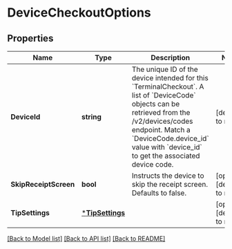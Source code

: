 # DeviceCheckoutOptions

## Properties
Name | Type | Description | Notes
------------ | ------------- | ------------- | -------------
**DeviceId** | **string** | The unique ID of the device intended for this &#x60;TerminalCheckout&#x60;. A list of &#x60;DeviceCode&#x60; objects can be retrieved from the /v2/devices/codes endpoint. Match a &#x60;DeviceCode.device_id&#x60; value with &#x60;device_id&#x60; to get the associated device code. | [default to null]
**SkipReceiptScreen** | **bool** | Instructs the device to skip the receipt screen. Defaults to false. | [optional] [default to null]
**TipSettings** | [***TipSettings**](TipSettings.md) |  | [optional] [default to null]

[[Back to Model list]](../README.md#documentation-for-models) [[Back to API list]](../README.md#documentation-for-api-endpoints) [[Back to README]](../README.md)

